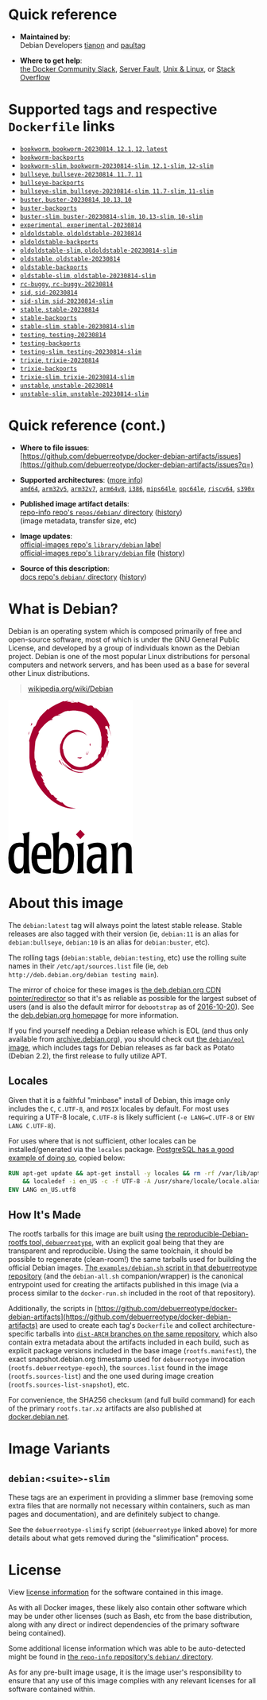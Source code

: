 <!--

********************************************************************************

WARNING:

    DO NOT EDIT "debian/README.md"

    IT IS AUTO-GENERATED

    (from the other files in "debian/" combined with a set of templates)

********************************************************************************

-->

# Quick reference

-	**Maintained by**:  
	Debian Developers [tianon](https://qa.debian.org/developer.php?login=tianon) and [paultag](https://qa.debian.org/developer.php?login=paultag)

-	**Where to get help**:  
	[the Docker Community Slack](https://dockr.ly/comm-slack), [Server Fault](https://serverfault.com/help/on-topic), [Unix & Linux](https://unix.stackexchange.com/help/on-topic), or [Stack Overflow](https://stackoverflow.com/help/on-topic)

# Supported tags and respective `Dockerfile` links

-	[`bookworm`, `bookworm-20230814`, `12.1`, `12`, `latest`](https://github.com/debuerreotype/docker-debian-artifacts/blob/e5a19296731859d07765b6ae79aca17954f82b17/bookworm/Dockerfile)
-	[`bookworm-backports`](https://github.com/debuerreotype/docker-debian-artifacts/blob/e5a19296731859d07765b6ae79aca17954f82b17/bookworm/backports/Dockerfile)
-	[`bookworm-slim`, `bookworm-20230814-slim`, `12.1-slim`, `12-slim`](https://github.com/debuerreotype/docker-debian-artifacts/blob/e5a19296731859d07765b6ae79aca17954f82b17/bookworm/slim/Dockerfile)
-	[`bullseye`, `bullseye-20230814`, `11.7`, `11`](https://github.com/debuerreotype/docker-debian-artifacts/blob/e5a19296731859d07765b6ae79aca17954f82b17/bullseye/Dockerfile)
-	[`bullseye-backports`](https://github.com/debuerreotype/docker-debian-artifacts/blob/e5a19296731859d07765b6ae79aca17954f82b17/bullseye/backports/Dockerfile)
-	[`bullseye-slim`, `bullseye-20230814-slim`, `11.7-slim`, `11-slim`](https://github.com/debuerreotype/docker-debian-artifacts/blob/e5a19296731859d07765b6ae79aca17954f82b17/bullseye/slim/Dockerfile)
-	[`buster`, `buster-20230814`, `10.13`, `10`](https://github.com/debuerreotype/docker-debian-artifacts/blob/e5a19296731859d07765b6ae79aca17954f82b17/buster/Dockerfile)
-	[`buster-backports`](https://github.com/debuerreotype/docker-debian-artifacts/blob/e5a19296731859d07765b6ae79aca17954f82b17/buster/backports/Dockerfile)
-	[`buster-slim`, `buster-20230814-slim`, `10.13-slim`, `10-slim`](https://github.com/debuerreotype/docker-debian-artifacts/blob/e5a19296731859d07765b6ae79aca17954f82b17/buster/slim/Dockerfile)
-	[`experimental`, `experimental-20230814`](https://github.com/debuerreotype/docker-debian-artifacts/blob/e5a19296731859d07765b6ae79aca17954f82b17/experimental/Dockerfile)
-	[`oldoldstable`, `oldoldstable-20230814`](https://github.com/debuerreotype/docker-debian-artifacts/blob/e5a19296731859d07765b6ae79aca17954f82b17/oldoldstable/Dockerfile)
-	[`oldoldstable-backports`](https://github.com/debuerreotype/docker-debian-artifacts/blob/e5a19296731859d07765b6ae79aca17954f82b17/oldoldstable/backports/Dockerfile)
-	[`oldoldstable-slim`, `oldoldstable-20230814-slim`](https://github.com/debuerreotype/docker-debian-artifacts/blob/e5a19296731859d07765b6ae79aca17954f82b17/oldoldstable/slim/Dockerfile)
-	[`oldstable`, `oldstable-20230814`](https://github.com/debuerreotype/docker-debian-artifacts/blob/e5a19296731859d07765b6ae79aca17954f82b17/oldstable/Dockerfile)
-	[`oldstable-backports`](https://github.com/debuerreotype/docker-debian-artifacts/blob/e5a19296731859d07765b6ae79aca17954f82b17/oldstable/backports/Dockerfile)
-	[`oldstable-slim`, `oldstable-20230814-slim`](https://github.com/debuerreotype/docker-debian-artifacts/blob/e5a19296731859d07765b6ae79aca17954f82b17/oldstable/slim/Dockerfile)
-	[`rc-buggy`, `rc-buggy-20230814`](https://github.com/debuerreotype/docker-debian-artifacts/blob/e5a19296731859d07765b6ae79aca17954f82b17/rc-buggy/Dockerfile)
-	[`sid`, `sid-20230814`](https://github.com/debuerreotype/docker-debian-artifacts/blob/e5a19296731859d07765b6ae79aca17954f82b17/sid/Dockerfile)
-	[`sid-slim`, `sid-20230814-slim`](https://github.com/debuerreotype/docker-debian-artifacts/blob/e5a19296731859d07765b6ae79aca17954f82b17/sid/slim/Dockerfile)
-	[`stable`, `stable-20230814`](https://github.com/debuerreotype/docker-debian-artifacts/blob/e5a19296731859d07765b6ae79aca17954f82b17/stable/Dockerfile)
-	[`stable-backports`](https://github.com/debuerreotype/docker-debian-artifacts/blob/e5a19296731859d07765b6ae79aca17954f82b17/stable/backports/Dockerfile)
-	[`stable-slim`, `stable-20230814-slim`](https://github.com/debuerreotype/docker-debian-artifacts/blob/e5a19296731859d07765b6ae79aca17954f82b17/stable/slim/Dockerfile)
-	[`testing`, `testing-20230814`](https://github.com/debuerreotype/docker-debian-artifacts/blob/e5a19296731859d07765b6ae79aca17954f82b17/testing/Dockerfile)
-	[`testing-backports`](https://github.com/debuerreotype/docker-debian-artifacts/blob/e5a19296731859d07765b6ae79aca17954f82b17/testing/backports/Dockerfile)
-	[`testing-slim`, `testing-20230814-slim`](https://github.com/debuerreotype/docker-debian-artifacts/blob/e5a19296731859d07765b6ae79aca17954f82b17/testing/slim/Dockerfile)
-	[`trixie`, `trixie-20230814`](https://github.com/debuerreotype/docker-debian-artifacts/blob/e5a19296731859d07765b6ae79aca17954f82b17/trixie/Dockerfile)
-	[`trixie-backports`](https://github.com/debuerreotype/docker-debian-artifacts/blob/e5a19296731859d07765b6ae79aca17954f82b17/trixie/backports/Dockerfile)
-	[`trixie-slim`, `trixie-20230814-slim`](https://github.com/debuerreotype/docker-debian-artifacts/blob/e5a19296731859d07765b6ae79aca17954f82b17/trixie/slim/Dockerfile)
-	[`unstable`, `unstable-20230814`](https://github.com/debuerreotype/docker-debian-artifacts/blob/e5a19296731859d07765b6ae79aca17954f82b17/unstable/Dockerfile)
-	[`unstable-slim`, `unstable-20230814-slim`](https://github.com/debuerreotype/docker-debian-artifacts/blob/e5a19296731859d07765b6ae79aca17954f82b17/unstable/slim/Dockerfile)

# Quick reference (cont.)

-	**Where to file issues**:  
	[https://github.com/debuerreotype/docker-debian-artifacts/issues](https://github.com/debuerreotype/docker-debian-artifacts/issues?q=)

-	**Supported architectures**: ([more info](https://github.com/docker-library/official-images#architectures-other-than-amd64))  
	[`amd64`](https://hub.docker.com/r/amd64/debian/), [`arm32v5`](https://hub.docker.com/r/arm32v5/debian/), [`arm32v7`](https://hub.docker.com/r/arm32v7/debian/), [`arm64v8`](https://hub.docker.com/r/arm64v8/debian/), [`i386`](https://hub.docker.com/r/i386/debian/), [`mips64le`](https://hub.docker.com/r/mips64le/debian/), [`ppc64le`](https://hub.docker.com/r/ppc64le/debian/), [`riscv64`](https://hub.docker.com/r/riscv64/debian/), [`s390x`](https://hub.docker.com/r/s390x/debian/)

-	**Published image artifact details**:  
	[repo-info repo's `repos/debian/` directory](https://github.com/docker-library/repo-info/blob/master/repos/debian) ([history](https://github.com/docker-library/repo-info/commits/master/repos/debian))  
	(image metadata, transfer size, etc)

-	**Image updates**:  
	[official-images repo's `library/debian` label](https://github.com/docker-library/official-images/issues?q=label%3Alibrary%2Fdebian)  
	[official-images repo's `library/debian` file](https://github.com/docker-library/official-images/blob/master/library/debian) ([history](https://github.com/docker-library/official-images/commits/master/library/debian))

-	**Source of this description**:  
	[docs repo's `debian/` directory](https://github.com/docker-library/docs/tree/master/debian) ([history](https://github.com/docker-library/docs/commits/master/debian))

# What is Debian?

Debian is an operating system which is composed primarily of free and open-source software, most of which is under the GNU General Public License, and developed by a group of individuals known as the Debian project. Debian is one of the most popular Linux distributions for personal computers and network servers, and has been used as a base for several other Linux distributions.

> [wikipedia.org/wiki/Debian](https://en.wikipedia.org/wiki/Debian)

![logo](https://raw.githubusercontent.com/docker-library/docs/b449be7df57e9ed9086bb5821bfb5d6cdc5d67a4/debian/logo.png)

# About this image

The `debian:latest` tag will always point the latest stable release. Stable releases are also tagged with their version (ie, `debian:11` is an alias for `debian:bullseye`, `debian:10` is an alias for `debian:buster`, etc).

The rolling tags (`debian:stable`, `debian:testing`, etc) use the rolling suite names in their `/etc/apt/sources.list` file (ie, `deb http://deb.debian.org/debian testing main`).

The mirror of choice for these images is [the deb.debian.org CDN pointer/redirector](https://deb.debian.org) so that it's as reliable as possible for the largest subset of users (and is also the default mirror for `debootstrap` as of [2016-10-20](https://anonscm.debian.org/cgit/d-i/debootstrap.git/commit/?id=9e8bc60ad1ccf3a25ce7890526b70059f3e770de)). See the [deb.debian.org homepage](https://deb.debian.org) for more information.

If you find yourself needing a Debian release which is EOL (and thus only available from [archive.debian.org](http://archive.debian.org)), you should check out [the `debian/eol` image](https://hub.docker.com/r/debian/eol/), which includes tags for Debian releases as far back as Potato (Debian 2.2), the first release to fully utilize APT.

## Locales

Given that it is a faithful "minbase" install of Debian, this image only includes the `C`, `C.UTF-8`, and `POSIX` locales by default. For most uses requiring a UTF-8 locale, `C.UTF-8` is likely sufficient (`-e LANG=C.UTF-8` or `ENV LANG C.UTF-8`).

For uses where that is not sufficient, other locales can be installed/generated via the `locales` package. [PostgreSQL has a good example of doing so](https://github.com/docker-library/postgres/blob/69bc540ecfffecce72d49fa7e4a46680350037f9/9.6/Dockerfile#L21-L24), copied below:

```dockerfile
RUN apt-get update && apt-get install -y locales && rm -rf /var/lib/apt/lists/* \
	&& localedef -i en_US -c -f UTF-8 -A /usr/share/locale/locale.alias en_US.UTF-8
ENV LANG en_US.utf8
```

## How It's Made

The rootfs tarballs for this image are built using [the reproducible-Debian-rootfs tool, `debuerreotype`](https://github.com/debuerreotype/debuerreotype), with an explicit goal being that they are transparent and reproducible. Using the same toolchain, it should be possible to regenerate (clean-room!) the same tarballs used for building the official Debian images. [The `examples/debian.sh` script in that debuerreotype repository](https://github.com/debuerreotype/debuerreotype/blob/master/examples/debian.sh) (and the `debian-all.sh` companion/wrapper) is the canonical entrypoint used for creating the artifacts published in this image (via a process similar to the `docker-run.sh` included in the root of that repository).

Additionally, the scripts in [https://github.com/debuerreotype/docker-debian-artifacts](https://github.com/debuerreotype/docker-debian-artifacts) are used to create each tag's `Dockerfile` and collect architecture-specific tarballs into [`dist-ARCH` branches on the same repository](https://github.com/debuerreotype/docker-debian-artifacts/branches), which also contain extra metadata about the artifacts included in each build, such as explicit package versions included in the base image (`rootfs.manifest`), the exact snapshot.debian.org timestamp used for `debuerreotype` invocation (`rootfs.debuerreotype-epoch`), the `sources.list` found in the image (`rootfs.sources-list`) and the one used during image creation (`rootfs.sources-list-snapshot`), etc.

For convenience, the SHA256 checksum (and full build command) for each of the primary `rootfs.tar.xz` artifacts are also published at [docker.debian.net](https://docker.debian.net/).

# Image Variants

## `debian:<suite>-slim`

These tags are an experiment in providing a slimmer base (removing some extra files that are normally not necessary within containers, such as man pages and documentation), and are definitely subject to change.

See the `debuerreotype-slimify` script (`debuerreotype` linked above) for more details about what gets removed during the "slimification" process.

# License

View [license information](https://www.debian.org/social_contract#guidelines) for the software contained in this image.

As with all Docker images, these likely also contain other software which may be under other licenses (such as Bash, etc from the base distribution, along with any direct or indirect dependencies of the primary software being contained).

Some additional license information which was able to be auto-detected might be found in [the `repo-info` repository's `debian/` directory](https://github.com/docker-library/repo-info/tree/master/repos/debian).

As for any pre-built image usage, it is the image user's responsibility to ensure that any use of this image complies with any relevant licenses for all software contained within.
